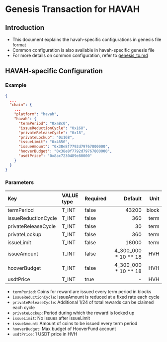 # Genesis Transaction for HAVAH

## Introduction

* This document explains the havah-specific configurations in genesis file format
* Common configuration is also available in havah-specific genesis file
* For more details on common configuration, refer to [genesis_tx.md](genesis_tx.md)

## HAVAH-specific Configuration

### Example

```json
{
  ...
  "chain": {
    ...
    "platform": "havah",
    "havah": {
      "termPeriod": "0xa8c0",
      "issueReductionCycle": "0x168",
      "privateReleaseCycle": "0x18",
      "privateLockup": "0x168",
      "issueLimit": "0x4650",
      "issueAmount": "0x38e8f7792d79767800000",
      "hooverBudget": "0x38e8f7792d79767800000",
      "usdtPrice": "0x8ac7230489e80000"
    }
  }
}
```

### Parameters

| Key                 | VALUE type | Required |              Default |  Unit |
|:--------------------|:-----------|:---------|---------------------:|------:|
| termPeriod          | T_INT      | false    |                43200 | block |
| issueReductionCycle | T_INT      | false    |                  360 |  term |
| privateReleaseCycle | T_INT      | false    |                   30 |  term |
| privateLockup       | T_INT      | false    |                  360 |  term |
| issueLimit          | T_INT      | false    |                18000 |  term |
| issueAmount         | T_INT      | false    | 4_300_000 * 10 ** 18 |   HVH |
| hooverBudget        | T_INT      | false    | 4_300_000 * 10 ** 18 |   HVH |                                         |
| usdtPrice           | T_INT      | true     |                    - |   HVH |

* `termPeriod`: Coins for reward are issued every term period in blocks
* `issueReductionCycle`: issueAmount is reduced at a fixed rate each cycle
* `privateReleaseCycle`: Additional 1/24 of total rewards can be claimed each cycle
* `privateLockup`: Period during which the reward is locked up
* `issueLimit`: No issues after issueLimit
* `issueAmount`: Amount of coins to be issued every term period
* `hooverBudget`: Max budget of HooverFund account  
* `usdtPrice`: 1 USDT price in HVH
 
